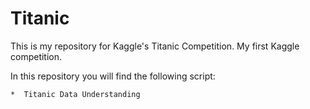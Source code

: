 # Titanic
This is my repository for Kaggle's Titanic Competition. My first Kaggle competition.

In this repository you will find the following script:

    *  Titanic Data Understanding
